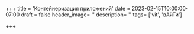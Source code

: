 +++
title = 'Контейнеризация приложений'
date = 2023-02-15T10:00:00-07:00
draft = false
header_image= ''
description= ''
tags= ['vit', 'вАйТи']

+++




